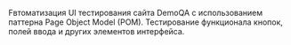 Fвтоматизация UI тестирования сайта DemoQA с использованием паттерна Page Object Model (POM). Тестирование функционала кнопок, полей ввода и других элементов интерфейса.
